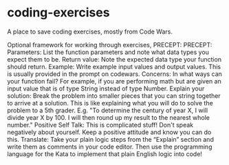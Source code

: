 # coding-exercises
A place to save coding exercises, mostly from Code Wars. 

Optional framework for working through exercises, PRECEPT: 
PRECEPT: 
Parameters: 
List the function parameters and note what data types you expect them to be.
Return value: 
Note the expected data type your function should return.
Example: 
Write example input values and output values. This is usually provided in the prompt on codewars.
Concerns: 
In what ways can your function fail?
 For example, if you are performing math but are given an input value that is of type String instead of type Number.
Explain your solution: 
Break the problem into smaller pieces that you can string together to arrive at a solution. This is like explaining what you will do to solve the problem to a 5th grader.
E.g. "To determine the century of year X, I will divide year X by 100. I will then round up my result to the nearest whole number."
Positive Self Talk: 
This is complicated stuff! Don't speak negatively about yourself. Keep a positive attitude and know you can do this.
Translate: 
Take your plain logic steps from the “Explain” section and write them as comments in your code editor. Then use the programming language for the Kata to implement that plain English logic into code!
